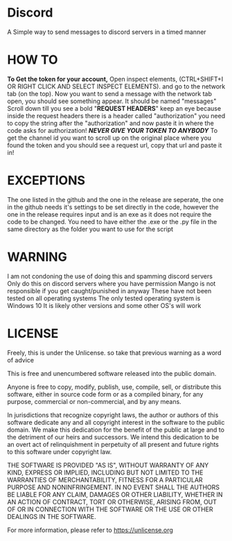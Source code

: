 # Discord
A Simple way to send messages to discord servers in a timed manner

# HOW TO
**To Get the token for your account,** Open inspect elements, (CTRL+SHIFT+I OR RIGHT CLICK AND SELECT INSPECT ELEMENTS). and go to the network tab (on the top).
Now you want to send a message with the network tab open, you should see something appear. It should be named "messages"
Scroll down till you see a bold "**REQUEST HEADERS**" keep an eye because inside the request headers there is a header called "authorization" you need to copy the string after the "authorization" 
and now paste it in where the code asks for authorization!
***NEVER GIVE YOUR TOKEN TO ANYBODY***
To get the channel id you want to scroll up on the original place where you found the token and you should see a request url, copy that url and paste it in!

# EXCEPTIONS
The one listed in the github and the one in the release are seperate, the one in the github needs it's settings to be set directly in the code, however the one in the release requires input and is an exe as it does not require the code to be changed.
You need to have either the .exe or the .py file in the same directory as the folder you want to use for the script

# WARNING
I am not condoning the use of doing this and spamming discord servers
Only do this on discord servers where you have permission
Mango is not responsible if you get caught/punished in anyway
These have not been tested on all operating systems
The only tested operating system is Windows 10
It is likely other versions and some other OS's will work

# LICENSE

Freely, this is under the Unlicense.
so take that previous warning as a word of advice

This is free and unencumbered software released into the public domain.

Anyone is free to copy, modify, publish, use, compile, sell, or
distribute this software, either in source code form or as a compiled
binary, for any purpose, commercial or non-commercial, and by any
means.

In jurisdictions that recognize copyright laws, the author or authors
of this software dedicate any and all copyright interest in the
software to the public domain. We make this dedication for the benefit
of the public at large and to the detriment of our heirs and
successors. We intend this dedication to be an overt act of
relinquishment in perpetuity of all present and future rights to this
software under copyright law.

THE SOFTWARE IS PROVIDED "AS IS", WITHOUT WARRANTY OF ANY KIND,
EXPRESS OR IMPLIED, INCLUDING BUT NOT LIMITED TO THE WARRANTIES OF
MERCHANTABILITY, FITNESS FOR A PARTICULAR PURPOSE AND NONINFRINGEMENT.
IN NO EVENT SHALL THE AUTHORS BE LIABLE FOR ANY CLAIM, DAMAGES OR
OTHER LIABILITY, WHETHER IN AN ACTION OF CONTRACT, TORT OR OTHERWISE,
ARISING FROM, OUT OF OR IN CONNECTION WITH THE SOFTWARE OR THE USE OR
OTHER DEALINGS IN THE SOFTWARE.

For more information, please refer to <https://unlicense.org>
